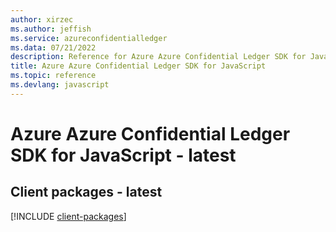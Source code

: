 ```yaml
---
author: xirzec
ms.author: jeffish
ms.service: azureconfidentialledger
ms.data: 07/21/2022
description: Reference for Azure Azure Confidential Ledger SDK for JavaScript
title: Azure Azure Confidential Ledger SDK for JavaScript
ms.topic: reference
ms.devlang: javascript
---
```

# Azure Azure Confidential Ledger SDK for JavaScript - latest

## Client packages - latest
[!INCLUDE [client-packages](azure-confidential-ledger-client-index.md)]
